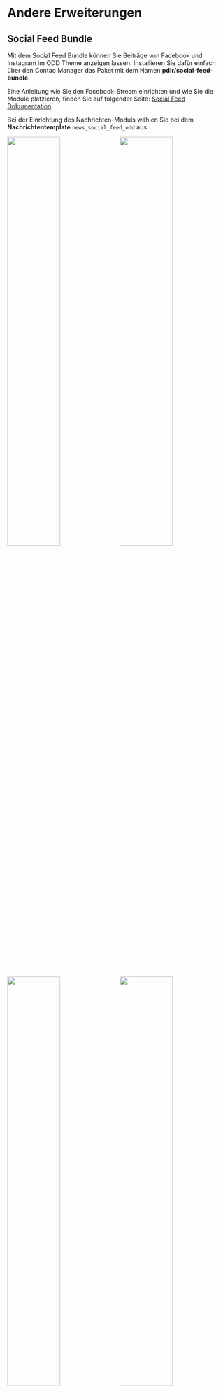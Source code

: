 # Andere Erweiterungen

## Social Feed Bundle

Mit dem Social Feed Bundle können Sie Beiträge von Facebook und Instagram im ODD Theme anzeigen lassen. Installieren Sie dafür einfach über den Contao Manager das Paket mit dem Namen **pdir/social-feed-bundle**.

Eine Anleitung wie Sie den Facebook-Stream einrichten und wie Sie die Module platzieren, finden Sie auf folgender Seite: [Social Feed Dokumentation](https://pdir1.gitbook.io/documentation-for-contao-extensions-by-pdir/social-feed).  

Bei der Einrichtung des Nachrichten-Moduls wählen Sie bei dem **Nachrichtentemplate** `news_social_feed_odd` aus.

<img src="_images/odd-theme/erweiterungen/social_feed_einspaltig.png" style="width:49%;margin-right:1%;margin-bottom:2%;vertical-align:top;" /><img src="_images/odd-theme/erweiterungen/social_feed_zweispaltig.png" style="width:49%;margin-left:1%;margin-bottom:2%;vertical-align:top;" /><img src="_images/odd-theme/erweiterungen/social_feed_dreispaltig.png" style="width:49%;margin-right:1%;vertical-align:top;" /><img src="_images/odd-theme/erweiterungen/social_feed_vierspaltig.png" style="width:49%;margin-left:1%;vertical-align:top;" />